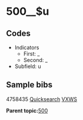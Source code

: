 # 500\_\_$u

## Codes

-   Indicators
    -   First: \_
    -   Second: \_
-   Subfield: u

## Sample bibs

4758435 [Quicksearch](https://search.library.yale.edu/catalog/4758435) [VXWS](http://prodorbis.library.yale.edu:7014/vxws/GetHoldingsService?bibId=4758435)

**Parent topic:**[500](../../tags/500/500.md)

